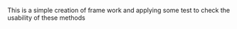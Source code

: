 This is a simple creation of frame work and applying some test to check the usability of these methods 
